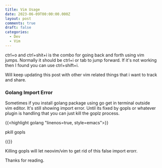 ```yaml
---
title: Vim Usage
date: 2023-06-09T00:00:00.000Z
layout: post
comments: true
draft: false
categories:
  - Dev
  - Vim
---
```


ctrl+o and ctrl+shit+i is the combo for going back and forth using vim jumps. Normally it should be ctrl+i or tab to jump forward. If it's not working then I found you can use ctrl+shift+i.

Will keep updating this post with other vim related things that i want to track and share.

### Golang Import Error

Sometimes if you install golang package using go get in terminal outside vim editor. It's still showing import error. Until its fixed by gopls or
whatever plugin is handling that you can just kill the goplz process.

{{<highlight golang  "linenos=true, style=emacs">}}

pkill gopls

{{</highlight >}}

Killing gopls will let neovim/vim to get rid of this false import erorr.

Thanks for reading.
